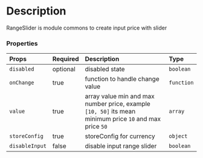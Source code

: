 # Description

RangeSlider is module commons to create input price with slider

### Properties
| Props       | Required | Description | Type |
| :---        | :---     | :---        |:---  |
| `disabled`    | optional    | disabled state | `boolean` |
| `onChange`    | true    | function to handle change value | `function` |
| `value`    | true    | array value min and max number price, example `[10, 50]` its mean minimum price `10` and max price `50` | `array` |
| `storeConfig`    | true    | storeConfig for currency | `object` |
| `disableInput`    | false    | disable input range slider | `boolean` |

